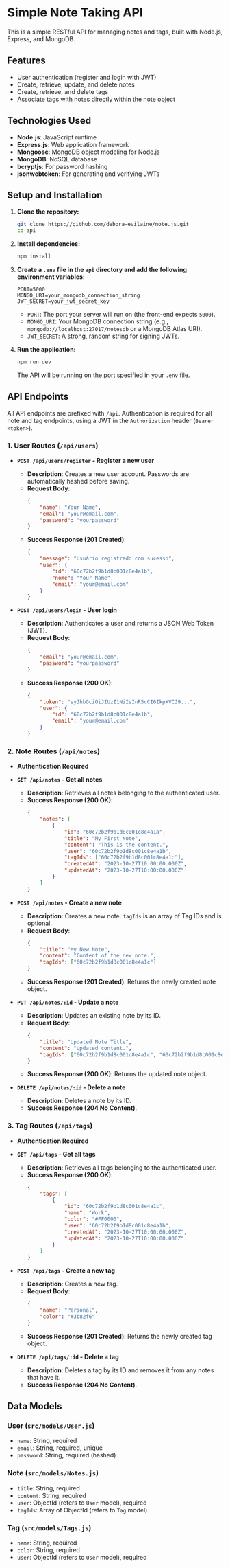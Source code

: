 # Simple Note Taking API

This is a simple RESTful API for managing notes and tags, built with Node.js, Express, and MongoDB.

## Features

  * User authentication (register and login with JWT)
  * Create, retrieve, update, and delete notes
  * Create, retrieve, and delete tags
  * Associate tags with notes directly within the note object

## Technologies Used

  * **Node.js**: JavaScript runtime
  * **Express.js**: Web application framework
  * **Mongoose**: MongoDB object modeling for Node.js
  * **MongoDB**: NoSQL database
  * **bcryptjs**: For password hashing
  * **jsonwebtoken**: For generating and verifying JWTs

## Setup and Installation

1.  **Clone the repository:**

    ```bash
    git clone https://github.com/debora-evilaine/note.js.git
    cd api
    ```

2.  **Install dependencies:**

    ```bash
    npm install
    ```

3.  **Create a `.env` file in the `api` directory and add the following environment variables:**

    ```
    PORT=5000
    MONGO_URI=your_mongodb_connection_string
    JWT_SECRET=your_jwt_secret_key
    ```

      * `PORT`: The port your server will run on (the front-end expects `5000`).
      * `MONGO_URI`: Your MongoDB connection string (e.g., `mongodb://localhost:27017/notesdb` or a MongoDB Atlas URI).
      * `JWT_SECRET`: A strong, random string for signing JWTs.

4.  **Run the application:**

    ```bash
    npm run dev
    ```

    The API will be running on the port specified in your `.env` file.

## API Endpoints

All API endpoints are prefixed with `/api`. Authentication is required for all note and tag endpoints, using a JWT in the `Authorization` header (`Bearer <token>`).

### 1\. User Routes (`/api/users`)

  * **`POST /api/users/register` - Register a new user**

      * **Description**: Creates a new user account. Passwords are automatically hashed before saving.
      * **Request Body**:
        ```json
        {
            "name": "Your Name",
            "email": "your@email.com",
            "password": "yourpassword"
        }
        ```
      * **Success Response (201 Created)**:
        ```json
        {
            "message": "Usuário registrado com sucesso",
            "user": {
                "id": "60c72b2f9b1d8c001c8e4a1b",
                "nome": "Your Name",
                "email": "your@email.com"
            }
        }
        ```

  * **`POST /api/users/login` - User login**

      * **Description**: Authenticates a user and returns a JSON Web Token (JWT).
      * **Request Body**:
        ```json
        {
            "email": "your@email.com",
            "password": "yourpassword"
        }
        ```
      * **Success Response (200 OK)**:
        ```json
        {
            "token": "eyJhbGciOiJIUzI1NiIsInR5cCI6IkpXVCJ9...",
            "user": {
                "id": "60c72b2f9b1d8c001c8e4a1b",
                "email": "your@email.com"
            }
        }
        ```

### 2\. Note Routes (`/api/notes`)

  * **Authentication Required**

  * **`GET /api/notes` - Get all notes**

      * **Description**: Retrieves all notes belonging to the authenticated user.
      * **Success Response (200 OK)**:
        ```json
        {
            "notes": [
                {
                    "id": "60c72b2f9b1d8c001c8e4a1a",
                    "title": "My First Note",
                    "content": "This is the content.",
                    "user": "60c72b2f9b1d8c001c8e4a1b",
                    "tagIds": ["60c72b2f9b1d8c001c8e4a1c"],
                    "createdAt": "2023-10-27T10:00:00.000Z",
                    "updatedAt": "2023-10-27T10:00:00.000Z"
                }
            ]
        }
        ```

  * **`POST /api/notes` - Create a new note**

      * **Description**: Creates a new note. `tagIds` is an array of Tag IDs and is optional.
      * **Request Body**:
        ```json
        {
            "title": "My New Note",
            "content": "Content of the new note.",
            "tagIds": ["60c72b2f9b1d8c001c8e4a1c"]
        }
        ```
      * **Success Response (201 Created)**: Returns the newly created note object.

  * **`PUT /api/notes/:id` - Update a note**

      * **Description**: Updates an existing note by its ID.
      * **Request Body**:
        ```json
        {
            "title": "Updated Note Title",
            "content": "Updated content.",
            "tagIds": ["60c72b2f9b1d8c001c8e4a1c", "60c72b2f9b1d8c001c8e4a1d"]
        }
        ```
      * **Success Response (200 OK)**: Returns the updated note object.

  * **`DELETE /api/notes/:id` - Delete a note**

      * **Description**: Deletes a note by its ID.
      * **Success Response (204 No Content)**.

### 3\. Tag Routes (`/api/tags`)

  * **Authentication Required**

  * **`GET /api/tags` - Get all tags**

      * **Description**: Retrieves all tags belonging to the authenticated user.
      * **Success Response (200 OK)**:
        ```json
        {
            "tags": [
                {
                    "id": "60c72b2f9b1d8c001c8e4a1c",
                    "name": "Work",
                    "color": "#FF0000",
                    "user": "60c72b2f9b1d8c001c8e4a1b",
                    "createdAt": "2023-10-27T10:00:00.000Z",
                    "updatedAt": "2023-10-27T10:00:00.000Z"
                }
            ]
        }
        ```

  * **`POST /api/tags` - Create a new tag**

      * **Description**: Creates a new tag.
      * **Request Body**:
        ```json
        {
            "name": "Personal",
            "color": "#3b82f6"
        }
        ```
      * **Success Response (201 Created)**: Returns the newly created tag object.

  * **`DELETE /api/tags/:id` - Delete a tag**

      * **Description**: Deletes a tag by its ID and removes it from any notes that have it.
      * **Success Response (204 No Content)**.

## Data Models

### User (`src/models/User.js`)

  * `name`: String, required
  * `email`: String, required, unique
  * `password`: String, required (hashed)

### Note (`src/models/Notes.js`)

  * `title`: String, required
  * `content`: String, required
  * `user`: ObjectId (refers to `User` model), required
  * `tagIds`: Array of ObjectId (refers to `Tag` model)

### Tag (`src/models/Tags.js`)

  * `name`: String, required
  * `color`: String, required
  * `user`: ObjectId (refers to `User` model), required